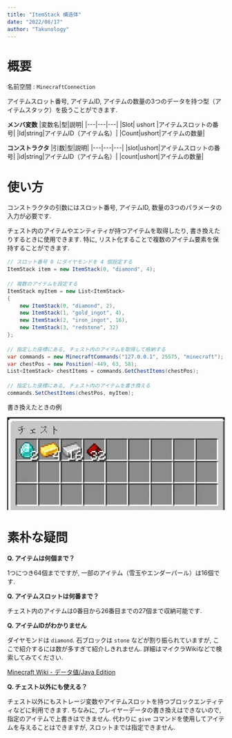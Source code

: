 ```yaml
---
title: "ItemStack 構造体"
date: "2022/08/17"
author: "Takunology"
---
```


# 概要
名前空間 : `MinecraftConnection`

アイテムスロット番号, アイテムID, アイテムの数量の3つのデータを持つ型（アイテムスタック）を扱うことができます.

**メンバ変数**
|変数名|型|説明|
|---|---|---|
|Slot| ushort |アイテムスロットの番号|
|Id|string|アイテムID（アイテム名）|
|Count|ushort|アイテムの数量|

**コンストラクタ**
|引数|型|説明|
|---|---|---|
|slot|ushort|アイテムスロットの番号|
|id|string|アイテムID（アイテム名）|
|count|ushort|アイテムの数量|

# 使い方
コンストラクタの引数にはスロット番号, アイテムID, 数量の3つのパラメータの入力が必要です. 

チェスト内のアイテムやエンティティが持つアイテムを取得したり, 書き換えたりするときに使用できます. 特に, リスト化することで複数のアイテム要素を保持することができます.

```cs
// スロット番号 0 にダイヤモンドを 4 個設定する
ItemStack item = new ItemStack(0, "diamond", 4);

// 複数のアイテムを設定する
ItemStack myItem = new List<ItemStack>
{
    new ItemStack(0, "diamond", 2),
    new ItemStack(1, "gold_ingot", 4),
    new ItemStack(2, "iron_ingot", 16),
    new ItemStack(3, "redstone", 32)
};

// 指定した座標にある, チェスト内のアイテムを取得して格納する
var commands = new MinecraftCommands("127.0.0.1", 25575, "minecraft");
var chestPos = new Position(-449, 63, 58);
List<ItemStack> chestItems = commands.GetChestItems(chestPos);

// 指定した座標にある, チェスト内のアイテムを書き換える
commands.SetChestItems(chestPos, myItem);
```

書き換えたときの例

![](https://raw.githubusercontent.com/takunology/MinecraftConnection-docs/main/ver2/Struct/media/ItemStack_01.webp)

# 素朴な疑問

**Q. アイテムは何個まで？**

1つにつき64個までですが, 一部のアイテム（雪玉やエンダーパール）は16個です.

**Q. アイテムスロットは何番まで？**

チェスト内のアイテムは0番目から26番目までの27個まで収納可能です.

**Q. アイテムIDがわかりません**

ダイヤモンドは `diamond`. 石ブロックは `stone` などが割り振られていますが, ここで紹介するには数が多すぎて紹介しきれません. 詳細はマイクラWikiなどで検索してみてください. 

[Minecraft Wiki - データ値/Java Edition](https://minecraft.fandom.com/ja/wiki/%E3%83%87%E3%83%BC%E3%82%BF%E5%80%A4/Java_Edition)

**Q. チェスト以外にも使える？**

チェスト以外にもストレージ変数やアイテムスロットを持つブロックエンティティなどに利用できます. ちなみに, プレイヤーデータの書き換えはできないので, 指定のアイテムで上書きはできません. 代わりに `give` コマンドを使用してアイテムを与えることはできますが, スロットまでは指定できません. 